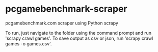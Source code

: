 # pcgamebenchmark-scraper
pcgamebenchmark.com scraper using Python scrapy

To run, just navigate to the folder using the command prompt and run 'scrapy crawl games'. To save output as csv or json, run 'scrapy crawl games -o games.csv'.
